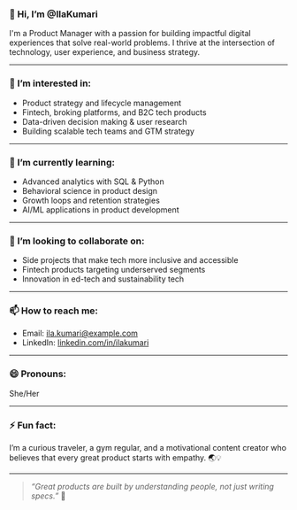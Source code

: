 ### 👋 Hi, I’m @IlaKumari

I'm a Product Manager with a passion for building impactful digital experiences that solve real-world problems. I thrive at the intersection of technology, user experience, and business strategy.

---

### 👀 I’m interested in:
- Product strategy and lifecycle management  
- Fintech, broking platforms, and B2C tech products  
- Data-driven decision making & user research  
- Building scalable tech teams and GTM strategy  

---

### 🌱 I’m currently learning:
- Advanced analytics with SQL & Python  
- Behavioral science in product design  
- Growth loops and retention strategies  
- AI/ML applications in product development  

---

### 💞️ I’m looking to collaborate on:
- Side projects that make tech more inclusive and accessible  
- Fintech products targeting underserved segments  
- Innovation in ed-tech and sustainability tech  

---

### 📫 How to reach me:
- Email: ila.kumari@example.com  
- LinkedIn: [linkedin.com/in/ilakumari](https://linkedin.com/in/ilakumari)  

---

### 😄 Pronouns:
She/Her

---

### ⚡ Fun fact:
I’m a curious traveler, a gym regular, and a motivational content creator who believes that every great product starts with empathy. 🌏💡

---

> *“Great products are built by understanding people, not just writing specs.”* 🚀
